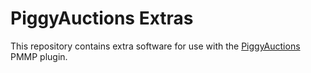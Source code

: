 # PiggyAuctions Extras

This repository contains extra software for use with the [PiggyAuctions](https://github.com/DaPigGuy/PiggyAuctions) PMMP plugin.